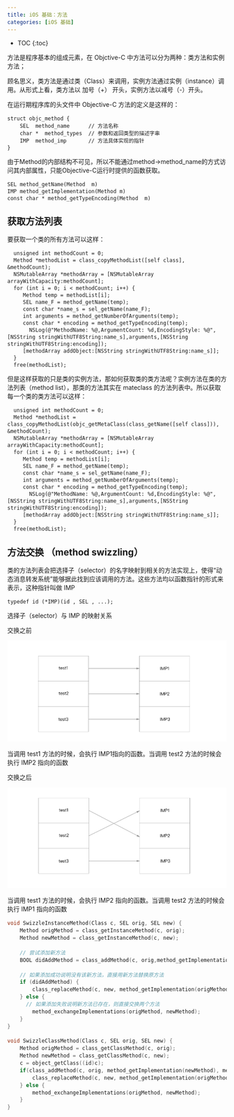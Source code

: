 ```yaml
---
title: iOS 基础：方法
categories: [iOS 基础]
---
```


- TOC
{:toc}

方法是程序基本的组成元素，在 Objctive-C 中方法可以分为两种：类方法和实例方法；

顾名思义，类方法是通过类（Class）来调用，实例方法通过实例（instance）调用。从形式上看，类方法以 加号（+） 开头，实例方法以减号（-）开头。

在运行期程序库的头文件中 Objective-C 方法的定义是这样的：

```objective_c
struct objc_method {
    SEL  method_name      // 方法名称                           
    char *  method_types  // 参数和返回类型的描述字串                          
    IMP  method_imp       // 方法具体实现的指针                            
}  
```                                                          

由于Method的内部结构不可见，所以不能通过method->method_name的方式访问其内部属性，只能Objective-C运行时提供的函数获取。

```objective_c
SEL method_getName(Method  m)
IMP method_getImplementation(Method m)
const char * method_getTypeEncoding(Method  m)

```

## 获取方法列表
要获取一个类的所有方法可以这样：

```objective_c
  unsigned int methodCount = 0;
  Method *methodList = class_copyMethodList([self class], &methodCount);
  NSMutableArray *methodArray = [NSMutableArray arrayWithCapacity:methodCount];
  for (int i = 0; i < methodCount; i++) {
     Method temp = methodList[i];
     SEL name_F = method_getName(temp);
     const char *name_s = sel_getName(name_F);
     int arguments = method_getNumberOfArguments(temp);
     const char * encoding = method_getTypeEncoding(temp);
       NSLog(@"MethodName: %@,ArgumentCount: %d,EncodingStyle: %@",[NSString stringWithUTF8String:name_s],arguments,[NSString stringWithUTF8String:encoding]);
     [methodArray addObject:[NSString stringWithUTF8String:name_s]];
  }
  free(methodList);
```

但是这样获取的只是类的实例方法，那如何获取类的类方法呢？实例方法在类的方法列表（method list），那类的方法其实在 mateclass 的方法列表中。所以获取每一个类的类方法可以这样：

```objective_c
  unsigned int methodCount = 0;
  Method *methodList = class_copyMethodList(objc_getMetaClass(class_getName([self class])), &methodCount);
  NSMutableArray *methodArray = [NSMutableArray arrayWithCapacity:methodCount];
  for (int i = 0; i < methodCount; i++) {
     Method temp = methodList[i];
     SEL name_F = method_getName(temp);
     const char *name_s = sel_getName(name_F);
     int arguments = method_getNumberOfArguments(temp);
     const char * encoding = method_getTypeEncoding(temp);
       NSLog(@"MethodName: %@,ArgumentCount: %d,EncodingStyle: %@",[NSString stringWithUTF8String:name_s],arguments,[NSString stringWithUTF8String:encoding]);
     [methodArray addObject:[NSString stringWithUTF8String:name_s]];
  }
  free(methodList);
```

## 方法交换 （method swizzling）
类的方法列表会把选择子（selector）的名字映射到相关的方法实现上，使得“动态消息转发系统”能够据此找到应该调用的方法。这些方法均以函数指针的形式来表示，这种指针叫做 IMP

```
typedef id (*IMP)(id , SEL , ...);
```

选择子（selector）与 IMP 的映射关系

交换之前

![](https://raw.githubusercontent.com/DullDevil/pics/master/base/method-swizzling-1.png)

当调用 test1 方法的时候，会执行 IMP1指向的函数。当调用 test2 方法的时候会执行 IMP2 指向的函数

交换之后

![](https://raw.githubusercontent.com/DullDevil/pics/master/base/method-swizzling-2.png)

当调用 test1 方法的时候，会执行 IMP2 指向的函数。当调用 test2 方法的时候会执行 IMP1 指向的函数


```c
void SwizzleInstanceMethod(Class c, SEL orig, SEL new) {
    Method origMethod = class_getInstanceMethod(c, orig);
    Method newMethod = class_getInstanceMethod(c, new);

    // 尝试添加新方法
    BOOL didAddMethod = class_addMethod(c, orig,method_getImplementation(newMethod),method_getTypeEncoding(newMethod));

    // 如果添加成功说明没有该新方法，直接用新方法替换原方法
    if (didAddMethod) {
        class_replaceMethod(c, new, method_getImplementation(origMethod), method_getTypeEncoding(origMethod));
    } else {
      // 如果添加失败说明新方法已存在，则直接交换两个方法
        method_exchangeImplementations(origMethod, newMethod);
    }
}

void SwizzleClassMethod(Class c, SEL orig, SEL new) {    
    Method origMethod = class_getClassMethod(c, orig);
    Method newMethod = class_getClassMethod(c, new);
    c = object_getClass((id)c);
    if(class_addMethod(c, orig, method_getImplementation(newMethod), method_getTypeEncoding(newMethod))) {
        class_replaceMethod(c, new, method_getImplementation(origMethod), method_getTypeEncoding(origMethod));
    } else {
        method_exchangeImplementations(origMethod, newMethod);
    }
}
```
